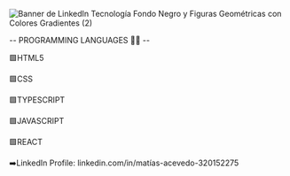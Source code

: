 ![Banner de LinkedIn Tecnología Fondo Negro y Figuras Geométricas con Colores Gradientes (2)](https://github.com/user-attachments/assets/36a1590b-ff98-4b7b-b67b-95999096afb2)

-- PROGRAMMING LANGUAGES   	:man_technologist: --

 🟩HTML5


 🟩CSS

 🟩TYPESCRIPT

 🟩JAVASCRIPT

 🟩REACT

 ➡️LinkedIn Profile: linkedin.com/in/matías-acevedo-320152275
